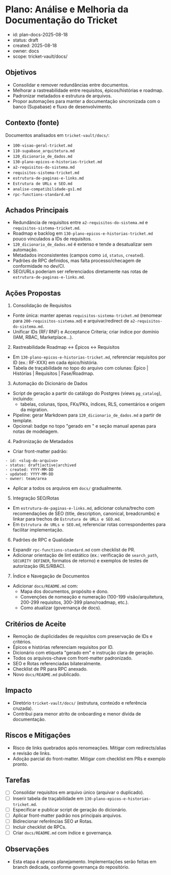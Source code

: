 # Plano: Análise e Melhoria da Documentação do Tricket

- id: plan-docs-2025-08-18
- status: draft
- created: 2025-08-18
- owner: docs
- scope: tricket-vault/docs/

## Objetivos
- Consolidar e remover redundâncias entre documentos.
- Melhorar a rastreabilidade entre requisitos, épicos/histórias e roadmap.
- Padronizar metadados e estrutura de arquivos.
- Propor automações para manter a documentação sincronizada com o banco (Supabase) e fluxo de desenvolvimento.

## Contexto (fonte)
Documentos analisados em `tricket-vault/docs/`:
- `100-visao-geral-tricket.md`
- `110-supabase_arquitetura.md`
- `120_dicionario_de_dados.md`
- `130-plano-epicos-e-historias-tricket.md`
- `a2-requisitos-do-sistema.md`
- `requisitos-sistema-tricket.md`
- `estrutura-de-paginas-e-links.md`
- `Estrutura de URLs e SEO.md`
- `analise-compatibilidade-gs1.md`
- `rpc-functions-standard.md`

## Achados Principais
- Redundância de requisitos entre `a2-requisitos-do-sistema.md` e `requisitos-sistema-tricket.md`.
- Roadmap e backlog em `130-plano-epicos-e-historias-tricket.md` pouco vinculados a IDs de requisitos.
- `120_dicionario_de_dados.md` é extenso e tende a desatualizar sem automação.
- Metadados inconsistentes (campos como `id`, `status`, `created`).
- Padrões de RPC definidos, mas falta processo/checagem de conformidade no dev/CI.
- SEO/URLs poderiam ser referenciados diretamente nas rotas de `estrutura-de-paginas-e-links.md`.

## Ações Propostas
1) Consolidação de Requisitos
- Fonte única: manter apenas `requisitos-sistema-tricket.md` (renomear para `200-requisitos-sistema.md`) e arquivar/redirect de `a2-requisitos-do-sistema.md`.
- Unificar IDs (RF/ RNF) e Acceptance Criteria; criar índice por domínio (IAM, RBAC, Marketplace...).

2) Rastreabilidade Roadmap ↔ Épicos ↔ Requisitos
- Em `130-plano-epicos-e-historias-tricket.md`, referenciar requisitos por ID (ex.: RF-XXX) em cada épico/história.
- Tabela de traçabilidade no topo do arquivo com colunas: Épico | Histórias | Requisitos | Fase/Roadmap.

3) Automação do Dicionário de Dados
- Script de geração a partir do catálogo do Postgres (views `pg_catalog`), incluindo:
  - tabelas, colunas, tipos, FKs/PKs, índices, RLS, comentários e origem da migration.
- Pipeline: gerar Markdown para `120_dicionario_de_dados.md` a partir de template.
- Opcional: badge no topo "gerado em <data>" e seção manual apenas para notas de modelagem.

4) Padronização de Metadados
- Criar front-matter padrão:
```
- id: <slug-do-arquivo>
- status: draft|active|archived
- created: YYYY-MM-DD
- updated: YYYY-MM-DD
- owner: team/area
```
- Aplicar a todos os arquivos em `docs/` gradualmente.

5) Integração SEO/Rotas
- Em `estrutura-de-paginas-e-links.md`, adicionar coluna/trecho com recomendações de SEO (title, description, canonical, breadcrumbs) e linkar para trechos de `Estrutura de URLs e SEO.md`.
- Em `Estrutura de URLs e SEO.md`, referenciar rotas correspondentes para facilitar implementação.

6) Padrões de RPC e Qualidade
- Expandir `rpc-functions-standard.md` com checklist de PR.
- Adicionar orientação de lint estático (ex.: verificação de `search_path`, `SECURITY DEFINER`, formatos de retorno) e exemplos de testes de autorização (RLS/RBAC).

7) Índice e Navegação de Documentos
- Adicionar `docs/README.md` com:
  - Mapa dos documentos, propósito e dono.
  - Convenções de nomeação e numeração (100-199 visão/arquitetura, 200-299 requisitos, 300-399 plano/roadmap, etc.).
  - Como atualizar (governança de docs).

## Critérios de Aceite
- Remoção de duplicidades de requisitos com preservação de IDs e critérios.
- Épicos e histórias referenciam requisitos por ID.
- Dicionário com etiqueta "gerado em" e instrução clara de geração.
- Todos os arquivos-chave com front-matter padronizado.
- SEO e Rotas referenciadas bilateralmente.
- Checklist de PR para RPC anexado.
- Novo `docs/README.md` publicado.

## Impacto
- Diretório `tricket-vault/docs/` (estrutura, conteúdo e referência cruzada).
- Contribui para menor atrito de onboarding e menor dívida de documentação.

## Riscos e Mitigações
- Risco de links quebrados após renomeações. Mitigar com redirects/alias e revisão de links.
- Adoção parcial do front-matter. Mitigar com checklist em PRs e exemplo pronto.

## Tarefas
- [ ] Consolidar requisitos em arquivo único (arquivar o duplicado).
- [ ] Inserir tabela de traçabilidade em `130-plano-epicos-e-historias-tricket.md`.
- [ ] Especificar e publicar script de geração do dicionário.
- [ ] Aplicar front-matter padrão nos principais arquivos.
- [ ] Bidirecionar referências SEO ⇄ Rotas.
- [ ] Incluir checklist de RPCs.
- [ ] Criar `docs/README.md` com índice e governança.

## Observações
- Esta etapa é apenas planejamento. Implementações serão feitas em branch dedicada, conforme governança do repositório.
